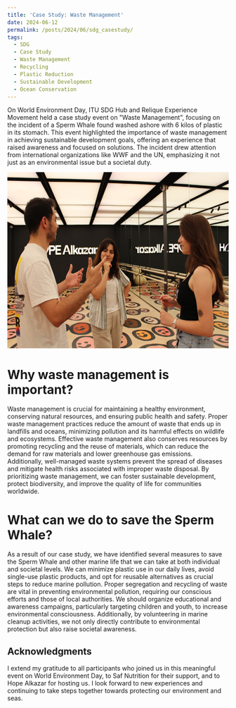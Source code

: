 ```yaml
---
title: 'Case Study: Waste Management'
date: 2024-06-12
permalink: /posts/2024/06/sdg_casestudy/
tags:
  - SDG
  - Case Study
  - Waste Management
  - Recycling
  - Plastic Reduction
  - Sustainable Development
  - Ocean Conservation
---
```


On World Environment Day, ITU SDG Hub and Relique Experience Movement held a case study event on "Waste Management", focusing on the incident of a Sperm Whale found washed ashore with 6 kilos of plastic in its stomach. This event highlighted the importance of waste management in achieving sustainable development goals, offering an experience that raised awareness and focused on solutions. The incident drew attention from international organizations like WWF and the UN, emphasizing it not just as an environmental issue but a societal duty.

<img src="/images/sdg_day1.JPG" alt="Event" width="600" height="400">

Why waste management is important?
======
Waste management is crucial for maintaining a healthy environment, conserving natural resources, and ensuring public health and safety. Proper waste management practices reduce the amount of waste that ends up in landfills and oceans, minimizing pollution and its harmful effects on wildlife and ecosystems. Effective waste management also conserves resources by promoting recycling and the reuse of materials, which can reduce the demand for raw materials and lower greenhouse gas emissions. Additionally, well-managed waste systems prevent the spread of diseases and mitigate health risks associated with improper waste disposal. By prioritizing waste management, we can foster sustainable development, protect biodiversity, and improve the quality of life for communities worldwide.

What can we do to save the Sperm Whale?
======
As a result of our case study, we have identified several measures to save the Sperm Whale and other marine life that we can take at both individual and societal levels. We can minimize plastic use in our daily lives, avoid single-use plastic products, and opt for reusable alternatives as crucial steps to reduce marine pollution. Proper segregation and recycling of waste are vital in preventing environmental pollution, requiring our conscious efforts and those of local authorities. We should organize educational and awareness campaigns, particularly targeting children and youth, to increase environmental consciousness. Additionally, by volunteering in marine cleanup activities, we not only directly contribute to environmental protection but also raise societal awareness.

Acknowledgments
------
I extend my gratitude to all participants who joined us in this meaningful event on World Environment Day, to Saf Nutrition for their support, and to Hope Alkazar for hosting us. I look forward to new experiences and continuing to take steps together towards protecting our environment and seas.

